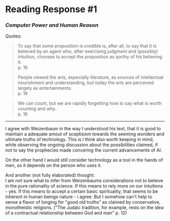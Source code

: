 # Reading Response #1 #

### *Computer Power and Human Reason* ###

Quotes:

> To say that some proposition is credible is, after all, to say that it is believed by an agent who, after exercising judgment and (possibly) intuition, chooses to accept the proposition as qorthy of his believing it.  
> p. 16

> People viewed the arts, especially literature, as sources of intellectual nourishment and understanding, but today the arts are perceived largely as entertainments.  
> p. 16

> We can count, but we are rapidly forgetting how to say what is worth counting and why.  
> p. 16

<hr>  
  
I agree with Weizenbaum in the way I understood his text, that it is good to maintain a adequate amout of sceptisism towards the seeming wonders and ultimate truths of technology. This is I think also worth keeping in mind, while observing the ongoing discussion about the possibilities claimed, if not to say the prophecies made concering the current advancements of AI.  

On the other hand I would still consider technology as a tool in the hands of men, so it depends on the person who uses it. 

And another (not fully elaborated) thought:  
I am not sure what to infer from Weizenbaums considerations not to believe in the pure rationality of science. If this means to rely more on our intuitions - yes. If this means to accept a certain basic spirituality, that seems to be inherent in human beings nature - i agree. But I somehow can't help to sense a flavor of longing for "good old truths" as claimed by conservative, monotheistic religions. ("The Judaic tradition, for example, rests on the idea of a contractual relationship between God and man" p. 12)